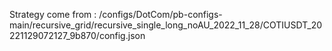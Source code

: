 Strategy come from : /configs/DotCom/pb-configs-main/recursive_grid/recursive_single_long_noAU_2022_11_28/COTIUSDT_20221129072127_9b870/config.json